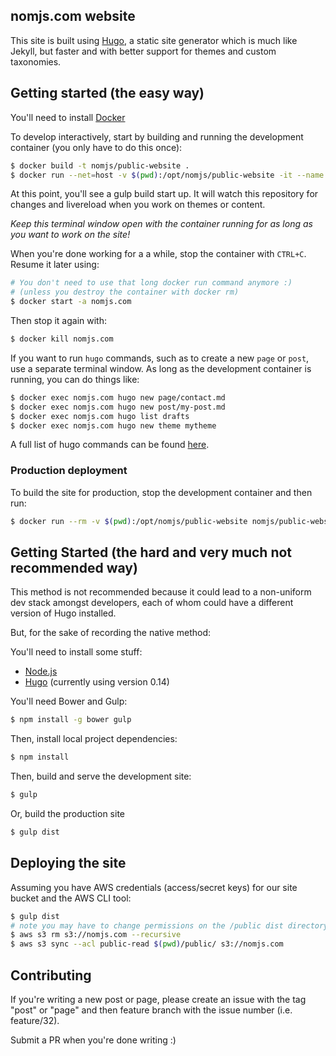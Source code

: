 ## nomjs.com website

This site is built using [Hugo](http://gohugo.io), a static site generator which is much like Jekyll, but faster and with better support for themes and custom taxonomies.

## Getting started (the easy way)

You'll need to install [Docker](https://www.docker.com/)

To develop interactively, start by building and running the development container (you only have to do this once):

```bash
$ docker build -t nomjs/public-website .
$ docker run --net=host -v $(pwd):/opt/nomjs/public-website -it --name nomjs.com nomjs/public-website
```

At this point, you'll see a gulp build start up. It will watch this repository for changes and livereload when you work on themes or content.

*Keep this terminal window open with the container running for as long as you want to work on the site!*

When you're done working for a a while, stop the container with `CTRL+C`. Resume it later using:

```bash
# You don't need to use that long docker run command anymore :)
# (unless you destroy the container with docker rm)
$ docker start -a nomjs.com
```

Then stop it again with:

```bash
$ docker kill nomjs.com
```


If you want to run `hugo` commands, such as to create a new `page` or `post`, use a separate terminal window. As long as the development container is running, you can do things like:

```bash
$ docker exec nomjs.com hugo new page/contact.md
$ docker exec nomjs.com hugo new post/my-post.md
$ docker exec nomjs.com hugo list drafts
$ docker exec nomjs.com hugo new theme mytheme
```

A full list of hugo commands can be found [here](https://gohugo.io/commands/).

### Production deployment

To build the site for production, stop the development container and then run:

```bash
$ docker run --rm -v $(pwd):/opt/nomjs/public-website nomjs/public-website gulp dist
```

## Getting Started (the hard and very much not recommended way)

This method is not recommended because it could lead to a non-uniform dev stack amongst developers, each of whom could have a different version of Hugo installed.

But, for the sake of recording the native method:

You'll need to install some stuff:

- [Node.js](https://nodejs.org/en/)
- [Hugo](http://gohugo.io) (currently using version 0.14)

You'll need Bower and Gulp:

```bash
$ npm install -g bower gulp
```

Then, install local project dependencies:

```bash
$ npm install
```

Then, build and serve the development site:

```bash
$ gulp
```

Or, build the production site

```bash
$ gulp dist
```

## Deploying the site

Assuming you have AWS credentials (access/secret keys) for our site bucket and the AWS CLI tool:

```bash
$ gulp dist
# note you may have to change permissions on the /public dist directory, since the docker build will assign root permissions by default
$ aws s3 rm s3://nomjs.com --recursive
$ aws s3 sync --acl public-read $(pwd)/public/ s3://nomjs.com
```

## Contributing

If you're writing a new post or page, please create an issue with the tag "post" or "page" and then feature branch with the issue number (i.e. feature/32).

Submit a PR when you're done writing :)
